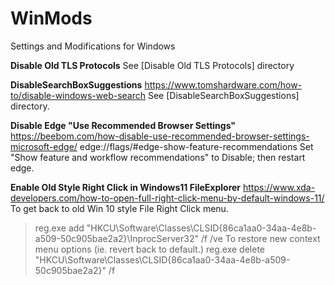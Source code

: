 # WinMods
Settings and Modifications for Windows

**Disable Old TLS Protocols**
See [Disable Old TLS Protocols] directory

**DisableSearchBoxSuggestions**
https://www.tomshardware.com/how-to/disable-windows-web-search
See [DisableSearchBoxSuggestions] directory.



**Disable Edge "Use Recommended Browser Settings"**
https://beebom.com/how-disable-use-recommended-browser-settings-microsoft-edge/
edge://flags/#edge-show-feature-recommendations
Set "Show feature and workflow recommendations" to Disable; then restart edge.


**Enable Old Style Right Click in Windows11 FileExplorer**
https://www.xda-developers.com/how-to-open-full-right-click-menu-by-default-windows-11/
To get back to old Win 10 style File Right Click menu.
> reg.exe add "HKCU\Software\Classes\CLSID\{86ca1aa0-34aa-4e8b-a509-50c905bae2a2}\InprocServer32" /f /ve
To restore new context menu options (ie. revert back to default.)
> reg.exe delete "HKCU\Software\Classes\CLSID\{86ca1aa0-34aa-4e8b-a509-50c905bae2a2}" /f
